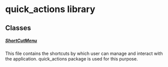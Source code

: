 



# quick_actions library











## Classes

##### [ShortCutMenu](../constants_quick_actions/ShortCutMenu-class.md)



This file contains the shortcuts by which user can manage and interact with the
application. quick_actions package is used for this purpose.















